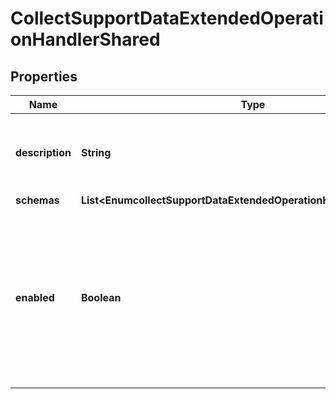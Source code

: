 

# CollectSupportDataExtendedOperationHandlerShared


## Properties

| Name | Type | Description | Notes |
|------------ | ------------- | ------------- | -------------|
|**description** | **String** | A description for this Extended Operation Handler |  [optional] |
|**schemas** | **List&lt;EnumcollectSupportDataExtendedOperationHandlerSchemaUrn&gt;** |  |  |
|**enabled** | **Boolean** | Indicates whether the Extended Operation Handler is enabled (that is, whether the types of extended operations are allowed in the server). |  |



